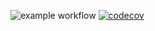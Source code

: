 ![example workflow](https://github.com/Yanhenning/openai/actions/workflows/pipeline.yml/badge.svg) [![codecov](https://codecov.io/gh/Yanhenning/openai/branch/master/graph/badge.svg?token=KPXVj0KgXn)](https://codecov.io/gh/Yanhenning/openai)

